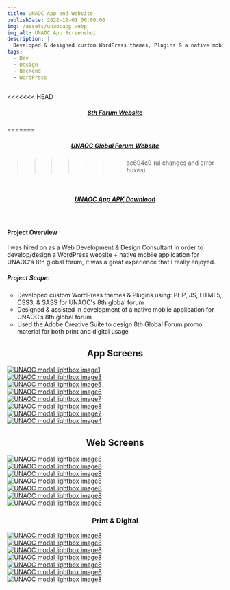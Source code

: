 ```yaml
---
title: UNAOC App and Website
publishDate: 2022-12-01 00:00:00
img: /assets/unaocapp.webp
img_alt: UNAOC App Screenshot
description: |
  Developed & designed custom WordPress themes, Plugins & a native mobile app for UNAOCs 8th global forum
tags:
  - Dev
  - Design
  - Backend
  - WordPress
---
```


<<<<<<< HEAD
##### <div><center><a class="highlight highlight-unaoc" href="https://8thglobalforum.unaoc.org/">8th Forum Website</a></center></div>
=======
<style>
ul{
    text-decoration:;
    list-style-type: circle!important;
}
</style>

##### <div><center><a class="highlight highlight-unaoc" href="https://8thglobalforum.unaoc.org/">UNAOC Global Forum Website</a></center></div>
>>>>>>> ac694c9 (ui changes and error fiuxes)
<br>

##### <div><center><a class="highlight highlight-unaoc" href="Astro_Portfolio_Dev/antman_portfolio/public/assets/downloads/UNAOC_1.0.apk" download>UNAOC App APK Download</a></center></div>

<br>

#### Project Overview
I was hired on as a Web Development & Design Consultant in order to develop/design a WordPress website + native mobile application for UNAOC's 8th global forum, it was a great experience that I really enjoyed.

##### Project Scope:
 - Developed custom WordPress themes & Plugins using: PHP, JS, HTML5, CSS3, & SASS for UNAOC's 8th global forum
 - Designed & assisted in development of a native mobile application for UNAOC’s 8th global forum
 - Used the Adobe Creative Suite to design 8th Global Forum promo material for both print and digital usage



## <center>App Screens</center>

<script type="module" src="../../../scripts/fslightbox.js"></script>
<div class="container mx-auto space-y-2 lg:space-y-0 lg:gap-2 lg:grid lg:grid-cols-3">
  <div class="w-full rounded hover:opacity-50">
    <a data-fslightbox href="https://i.imgur.com/bZSuSH3.png"><img src="/assets/app_screens/unaocapp1.webp" alt="UNAOC modal lightbox image1"></a>
  </div>
  <div class="w-full rounded hover:opacity-50">
    <a data-fslightbox href="https://i.imgur.com/WJMncrX.png"><img src="/assets/app_screens/unaocmenuapp.webp" alt="UNAOC modal lightbox image3"></a>
  </div>
   <div class="w-full rounded hover:opacity-50">
    <a data-fslightbox href="https://i.imgur.com/zai34ZM.png"><img src="/assets/app_screens/unaocappmedia.webp" alt="UNAOC modal lightbox image5"></a>
  </div>
   <div class="w-full rounded hover:opacity-50">
    <a data-fslightbox href="https://i.imgur.com/a986zyx.png"><img src="/assets/app_screens/unaoc3.png" alt="UNAOC modal lightbox image6"></a>
  </div>
   <div class="w-full rounded hover:opacity-50">
    <a data-fslightbox href="https://i.imgur.com/pfS2p2a.png"><img src="/assets/app_screens/unaocdoc.webp" alt="UNAOC modal lightbox image7"></a>
  </div>
   <div class="w-full rounded hover:opacity-50">
    <a data-fslightbox href="https://i.imgur.com/NlUtWnt.png"><img src="/assets/app_screens/unaocapp3.webp" alt="UNAOC modal lightbox image8"></a>
  </div>
  <div class="w-full rounded hover:opacity-50">
    <a data-fslightbox href="https://i.imgur.com/3wH17zY.png"><img src="/assets/app_screens/unaoc_alt_app.png" alt="UNAOC modal lightbox image2"></a>
  </div>
  <div class="w-full rounded hover:opacity-50">
    <a data-fslightbox href="https://i.imgur.com/eVXmbQ2.png"><img src="/assets/app_screens/unaocappicon.webp" alt="UNAOC modal lightbox image4"></a>
  </div>
</div>


## <center>Web Screens</center>

<div class="container mx-auto space-y-2 lg:space-y-0 lg:gap-2 lg:grid lg:grid-cols-2">
  <div class="w-full rounded hover:opacity-50">
    <a data-fslightbox href="https://i.imgur.com/Qry0LDA.png"><img src="/assets/portfolio/unaocweb2.png" alt="UNAOC modal lightbox image8"></a>
  </div>
  <div class="w-full rounded hover:opacity-50">
    <a data-fslightbox href="https://i.imgur.com/MzD3dtS.png"><img src="/assets/portfolio/unaocweb3.png" alt="UNAOC modal lightbox image8"></a>
  </div>
  <div class="w-full rounded hover:opacity-50">
    <a data-fslightbox href="https://i.imgur.com/DfjGoR6.png"><img src="/assets/portfolio/unaocweb4.png" alt="UNAOC modal lightbox image8"></a>
  </div>
  <div class="w-full rounded hover:opacity-50">
    <a data-fslightbox href="https://i.imgur.com/Ttwu1By.png"><img src="/assets/portfolio/unaocweb5.png" alt="UNAOC modal lightbox image8"></a>
  </div>
  <div class="w-full rounded hover:opacity-50">
    <a data-fslightbox href="https://i.imgur.com/O4YAJGh.png"><img src="/assets/portfolio/unaocweb6.png" alt="UNAOC modal lightbox image8"></a>
  </div>
  <div class="w-full rounded hover:opacity-50">
    <a data-fslightbox href="https://i.imgur.com/yj7OMK1.png"><img src="/assets/portfolio/unaocweb7.png" alt="UNAOC modal lightbox image8"></a>
  </div>
   <div class="w-full rounded hover:opacity-50">
    <a data-fslightbox href="https://i.imgur.com/ZfkeGyk.png"><img src="/assets/portfolio/unaocweb8.png" alt="UNAOC modal lightbox image8"></a>
  </div>
</div>


### <center>Print & Digital</center>
<div class="container mx-auto space-y-2 lg:space-y-0 lg:gap-2 lg:grid lg:grid-cols-2">
  <div class="w-full rounded hover:opacity-50">
    <a data-fslightbox href="https://i.imgur.com/d8BCleq.png"><img src="/assets/portfolio/unaocdes1.png" alt="UNAOC modal lightbox image8"></a>
  </div>
  <div class="w-full rounded hover:opacity-50">
    <a data-fslightbox href="https://i.imgur.com/ej02rFA.png"><img src="/assets/portfolio/unaocdes3.png" alt="UNAOC modal lightbox image8"></a>
  </div>
  <div class="w-full rounded hover:opacity-50">
    <a data-fslightbox href="https://i.imgur.com/0zGqbp5.png"><img src="/assets/portfolio/unaocdes5.png" alt="UNAOC modal lightbox image8"></a>
  </div>
  <div class="w-full rounded hover:opacity-50">
    <a data-fslightbox href="https://i.imgur.com/PeVOPOf.png"><img src="/assets/portfolio/unaocdes7.png" alt="UNAOC modal lightbox image8"></a>
  </div>
  <div class="w-full rounded hover:opacity-50">
    <a data-fslightbox href="https://i.imgur.com/Yv2spSd.png"><img src="/assets/portfolio/unaocdes8.png" alt="UNAOC modal lightbox image8"></a>
  </div>
  <div class="w-full rounded hover:opacity-50">
    <a data-fslightbox href="https://i.imgur.com/twzkJzE.png"><img src="/assets/portfolio/unaocdes9.png" alt="UNAOC modal lightbox image8"></a>
  </div>
   <div class="w-full rounded hover:opacity-50">
    <a data-fslightbox href="https://i.imgur.com/SmMbAbQ.png"><img src="/assets/portfolio/unaocdes10.png" alt="UNAOC modal lightbox image8"></a>
  </div>
</div>



